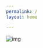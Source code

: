 ```yaml
---
permalink: /
layout: home

---
```


![img](https://user-images.githubusercontent.com/26795040/159970652-287640a0-abe6-463c-bfc8-6d51d26551b5.jpg)

